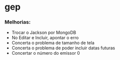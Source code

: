 # gep

### Melhorias:

- Trocar o Jackson por MongoDB
- No Editar e Incluir, apontar o erro
- Concerta o problema de tamanho de tela
- Concerta o problema de poder incluir datas futuras
- Concertar o número do emissor 0
